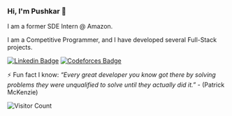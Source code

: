 ### Hi, I'm Pushkar 👋

I am a former SDE Intern @ Amazon.

I am a Competitive Programmer, and I have developed several Full-Stack projects.

[![Linkedin Badge](https://img.shields.io/badge/Linkedin-pushkar--s-blue)](https://www.linkedin.com/in/pushkar-s-aa6835126/) [![Codeforces Badge](https://img.shields.io/badge/Codeforces-dementorx-yellow)](https://codeforces.com/profile/dementorx)

⚡ Fun fact I know: 
*“Every great developer you know got there by solving problems they were unqualified to solve until they actually did it.”* - (Patrick McKenzie)

![Visitor Count](https://profile-counter.glitch.me/Pushkar-s/count.svg)


<!--
**Pushkar-s/Pushkar-s** is a ✨ _special_ ✨ repository because its `README.md` (this file) appears on your GitHub profile.

Here are some ideas to get you started:

- 🔭 I’m currently working on ...
- 🌱 I’m currently learning ...
- 👯 I’m looking to collaborate on ...
- 🤔 I’m looking for help with ...
- 💬 Ask me about ...
- 📫 How to reach me: ...
- 😄 Pronouns: ...
- ⚡ Fun fact: ...
-->
